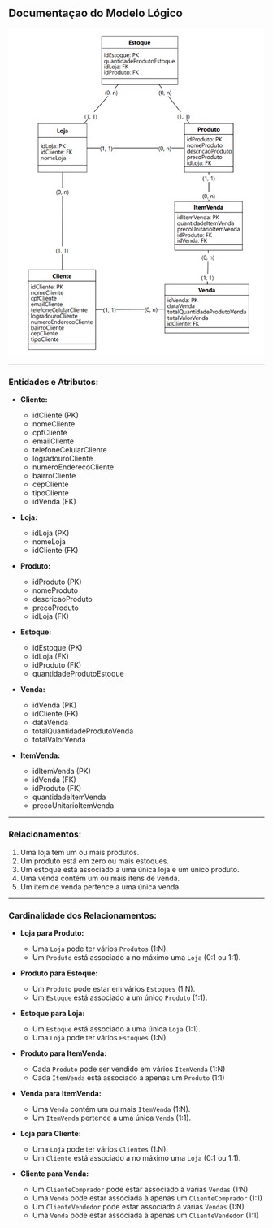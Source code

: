 ## Documentaçao do Modelo Lógico

<img src="modelo_logico.png">

___

### Entidades e Atributos:
- **Cliente:**
  - idCliente (PK)
  - nomeCliente
  - cpfCliente
  - emailCliente
  - telefoneCelularCliente
  - logradouroCliente
  - numeroEnderecoCliente
  - bairroCliente
  - cepCliente
  - tipoCliente
  - idVenda (FK)

- **Loja:**
  - idLoja (PK)
  - nomeLoja
  - idCliente (FK)
  
- **Produto:**
  - idProduto (PK)
  - nomeProduto
  - descricaoProduto
  - precoProduto
  - idLoja (FK)

- **Estoque:**
  - idEstoque (PK)
  - idLoja (FK)
  - idProduto (FK)
  - quantidadeProdutoEstoque

- **Venda:**
  - idVenda (PK)
  - idCliente (FK)
  - dataVenda
  - totalQuantidadeProdutoVenda
  - totalValorVenda
  
- **ItemVenda:**
  - idItemVenda (PK)
  - idVenda (FK)
  - idProduto (FK)
  - quantidadeItemVenda
  - precoUnitarioItemVenda
  
___

### Relacionamentos:
1. Uma loja tem um ou mais produtos.
2. Um produto está em zero ou mais estoques.
3. Um estoque está associado a uma única loja e um único produto.
4. Uma venda contém um ou mais itens de venda.
5. Um item de venda pertence a uma única venda.

___

### Cardinalidade dos Relacionamentos:
- **Loja para Produto:**
  - Uma `Loja` pode ter vários `Produtos` (1:N).
  - Um `Produto` está associado a no máximo uma `Loja` (0:1 ou 1:1).
  
- **Produto para Estoque:**
  - Um `Produto` pode estar em vários `Estoques` (1:N).
  - Um `Estoque` está associado a um único `Produto` (1:1).
  
- **Estoque para Loja:**
  - Um `Estoque` está associado a uma única `Loja` (1:1).
  - Uma `Loja` pode ter vários `Estoques` (1:N).

- **Produto para ItemVenda:**
  - Cada `Produto` pode ser vendido em vários `ItemVenda` (1:N)
  - Cada `ItemVenda` está associado à apenas um `Produto` (1:1)
  
- **Venda para ItemVenda:**
  - Uma `Venda` contém um ou mais `ItemVenda` (1:N).
  - Um `ItemVenda` pertence a uma única `Venda` (1:1).
  
- **Loja para Cliente:**
  - Uma `Loja` pode ter vários `Clientes` (1:N).
  - Um `Cliente` está associado a no máximo uma `Loja` (0:1 ou 1:1).
  
- **Cliente para Venda:**
  -  Um `ClienteComprador` pode estar associado à varias `Vendas` (1:N)
  -  Uma `Venda` pode estar associada à apenas um `ClienteComprador` (1:1)
  -  Um `ClienteVendedor` pode estar associado à varias `Vendas` (1:N)
  -  Uma `Venda` pode estar associada à apenas um `ClienteVendedor` (1:1)